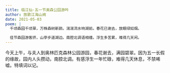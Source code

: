 ```yaml
---
title: 临江仙·五一节奥森公园游吟
author: 放歌江海山阙
date: 2021-05-03
poem: |
  千顷森园千顷翠，万株森树新颜。湍湍流水响湖前。春花已谢去，放眼绿如烟。

  佳节森园游客挤，山亭步道湖边。南腔北调语相缠。浮生多苦累，难得几天闲。
---
```


今天上午，与夫人到奥林匹克森林公园游园，春花谢去，满园碧翠。因为五一长假的缘故，园内人头攒动，南腔北调。有感浮生一年忙碌，难得几天休息，不禁唏嘘。特填词以记。
